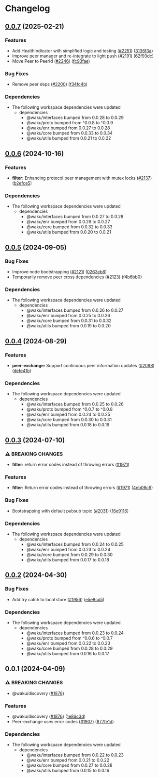 # Changelog

## [0.0.7](https://github.com/waku-org/js-waku/compare/discovery-v0.0.6...discovery-v0.0.7) (2025-02-21)


### Features

* Add HealthIndicator with simplified logic and testing ([#2251](https://github.com/waku-org/js-waku/issues/2251)) ([3136f3a](https://github.com/waku-org/js-waku/commit/3136f3a70452cbec8b4361cc9697622b0a2debf7))
* Improve peer manager and re-integrate to light push  ([#2191](https://github.com/waku-org/js-waku/issues/2191)) ([62f93dc](https://github.com/waku-org/js-waku/commit/62f93dc8428132161dba8881c6adc162040ae758))
* Move Peer to PeerId ([#2246](https://github.com/waku-org/js-waku/issues/2246)) ([fc93fae](https://github.com/waku-org/js-waku/commit/fc93fae873ad032cc4f18c41ab98959eef785279))


### Bug Fixes

* Remove peer deps ([#2200](https://github.com/waku-org/js-waku/issues/2200)) ([f34fc4b](https://github.com/waku-org/js-waku/commit/f34fc4b2442f1cec326c8ebd45596445232fa65b))


### Dependencies

* The following workspace dependencies were updated
  * dependencies
    * @waku/interfaces bumped from 0.0.28 to 0.0.29
    * @waku/proto bumped from ^0.0.8 to ^0.0.9
    * @waku/enr bumped from 0.0.27 to 0.0.28
    * @waku/core bumped from 0.0.33 to 0.0.34
    * @waku/utils bumped from 0.0.21 to 0.0.22

## [0.0.6](https://github.com/waku-org/js-waku/compare/discovery-v0.0.5...discovery-v0.0.6) (2024-10-16)


### Features

* **filter:** Enhancing protocol peer management with mutex locks  ([#2137](https://github.com/waku-org/js-waku/issues/2137)) ([b2efce5](https://github.com/waku-org/js-waku/commit/b2efce5ec27807325685cc32f9333805e6321ac7))


### Dependencies

* The following workspace dependencies were updated
  * dependencies
    * @waku/interfaces bumped from 0.0.27 to 0.0.28
    * @waku/enr bumped from 0.0.26 to 0.0.27
    * @waku/core bumped from 0.0.32 to 0.0.33
    * @waku/utils bumped from 0.0.20 to 0.0.21

## [0.0.5](https://github.com/waku-org/js-waku/compare/discovery-v0.0.4...discovery-v0.0.5) (2024-09-05)


### Bug Fixes

* Improve node bootstrapping ([#2121](https://github.com/waku-org/js-waku/issues/2121)) ([0263cb8](https://github.com/waku-org/js-waku/commit/0263cb80c5d2bc61984b5357761236ba4f759036))
* Temporarily remove peer cross dependencies ([#2123](https://github.com/waku-org/js-waku/issues/2123)) ([f4b6bb0](https://github.com/waku-org/js-waku/commit/f4b6bb04b38842745c946b427bb3518680df09dc))


### Dependencies

* The following workspace dependencies were updated
  * dependencies
    * @waku/interfaces bumped from 0.0.26 to 0.0.27
    * @waku/enr bumped from 0.0.25 to 0.0.26
    * @waku/core bumped from 0.0.31 to 0.0.32
    * @waku/utils bumped from 0.0.19 to 0.0.20

## [0.0.4](https://github.com/waku-org/js-waku/compare/discovery-v0.0.3...discovery-v0.0.4) (2024-08-29)


### Features

* **peer-exchange:** Support continuous peer information updates ([#2088](https://github.com/waku-org/js-waku/issues/2088)) ([defe41b](https://github.com/waku-org/js-waku/commit/defe41bb9a826ab6d06f9aace283c0e90b7af56c))


### Dependencies

* The following workspace dependencies were updated
  * dependencies
    * @waku/interfaces bumped from 0.0.25 to 0.0.26
    * @waku/proto bumped from ^0.0.7 to ^0.0.8
    * @waku/enr bumped from 0.0.24 to 0.0.25
    * @waku/core bumped from 0.0.30 to 0.0.31
    * @waku/utils bumped from 0.0.18 to 0.0.19

## [0.0.3](https://github.com/waku-org/js-waku/compare/discovery-v0.0.2...discovery-v0.0.3) (2024-07-10)


### ⚠ BREAKING CHANGES

* **filter:** return error codes instead of throwing errors ([#1971](https://github.com/waku-org/js-waku/issues/1971))

### Features

* **filter:** Return error codes instead of throwing errors ([#1971](https://github.com/waku-org/js-waku/issues/1971)) ([4eb06c6](https://github.com/waku-org/js-waku/commit/4eb06c64eb05c015e2f51e3f45a9d7143a934385))


### Bug Fixes

* Bootstrapping with default pubsub topic ([#2031](https://github.com/waku-org/js-waku/issues/2031)) ([16e9116](https://github.com/waku-org/js-waku/commit/16e9116c7cf6be876e174fe9259921c8d5397a88))


### Dependencies

* The following workspace dependencies were updated
  * dependencies
    * @waku/interfaces bumped from 0.0.24 to 0.0.25
    * @waku/enr bumped from 0.0.23 to 0.0.24
    * @waku/core bumped from 0.0.29 to 0.0.30
    * @waku/utils bumped from 0.0.17 to 0.0.18

## [0.0.2](https://github.com/waku-org/js-waku/compare/discovery-v0.0.1...discovery-v0.0.2) (2024-04-30)


### Bug Fixes

* Add try catch to local store ([#1956](https://github.com/waku-org/js-waku/issues/1956)) ([e5e8cd5](https://github.com/waku-org/js-waku/commit/e5e8cd5e170defc1c50ec785568b92764e904dd5))


### Dependencies

* The following workspace dependencies were updated
  * dependencies
    * @waku/interfaces bumped from 0.0.23 to 0.0.24
    * @waku/proto bumped from ^0.0.6 to ^0.0.7
    * @waku/enr bumped from 0.0.22 to 0.0.23
    * @waku/core bumped from 0.0.28 to 0.0.29
    * @waku/utils bumped from 0.0.16 to 0.0.17

## 0.0.1 (2024-04-09)


### ⚠ BREAKING CHANGES

* @waku/discovery ([#1876](https://github.com/waku-org/js-waku/issues/1876))

### Features

* @waku/discovery ([#1876](https://github.com/waku-org/js-waku/issues/1876)) ([1e86c3d](https://github.com/waku-org/js-waku/commit/1e86c3d63e6532dabbe10e01376d42dc6bcb0b85))
* Peer-exchange uses error codes ([#1907](https://github.com/waku-org/js-waku/issues/1907)) ([877fe1d](https://github.com/waku-org/js-waku/commit/877fe1dc1daf6826b60ac5011af2915c47864d90))


### Dependencies

* The following workspace dependencies were updated
  * dependencies
    * @waku/interfaces bumped from 0.0.22 to 0.0.23
    * @waku/enr bumped from 0.0.21 to 0.0.22
    * @waku/core bumped from 0.0.27 to 0.0.28
    * @waku/utils bumped from 0.0.15 to 0.0.16
